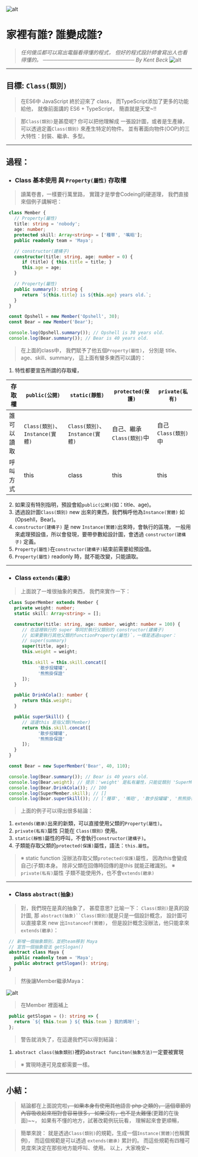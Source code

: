![alt](https://)

# 家裡有誰? 誰變成誰?
> *任何傻瓜都可以寫出電腦看得懂的程式，*
> *但好的程式設計師會寫出人也看得懂的。*
> *───────────────────────── By Kent Beck*
![alt](https://)

---
## 目標: `Class(類別)`
   > 在ES6中 JavaScript 終於迎來了 class，
   > 而TypeScript添加了更多的功能給他，
   > 就像前面講的 ES6 + TypeScript，
   > 簡直就是天堂~!!

   > 那`Class(類別)`是甚麼呢?
   > 你可以把他理解成 一張設計圖，或者是生產線，
   > 可以透過定義`Class(類別)` 來產生特定的物件。
   > 並有著面向物件(OOP)的三大特性：封裝、繼承、多型。

---
## 過程：
   - ### Class 基本使用 與 `Property(屬性)` 存取權
   > 讀萬卷書，一樣要行萬里路，
   > 實踐才是學會Codeing的硬道理，
   > 我們直接來個例子講解吧：
   ```typescript
    class Member {
      // Property(屬性)
      title: string = 'nobody';
      age: number;
      protected skill: Array<string> = ['種草', '嘴砲'];
      public readonly team = 'Maya';

      // constructor(建構子)
      constructor(title: string, age: number = 0) {
         if (title) { this.title = title; }
         this.age = age;
      }

      // Property(屬性)
      public summary(): string {
         return `${this.title} is ${this.age} years old.`;
      }
    }

    const Opshell = new Member('Opshell', 30);
    const Bear = new Member('Bear');

    console.log(Opshell.summary()); // Opshell is 30 years old.
    console.log(Bear.summary()); // Bear is 40 years old.
   ```
   > 在上面的class中，
   > 我們賦予了他五個`Property(屬性)`，
   > 分別是 title、age、skill、summary，
   > 這上面有蠻多東西可以講的：
   1. 特性都要宣告所謂的存取權，

   存取權|`public(公開)`|`static(靜態)`|`protected(保護)`|`private(私有)`
   -------------|-------------|-------------|-------------|-------------
   誰可以讀取| `Class(類別)`、 `Instance(實體)` | `Class(類別)`、 `Instance(實體)`| 自己、繼承`Class(類別)`中 | 自己`Class(類別)`中
   呼叫方式| this | class | this | this

   2. 如果沒有特別指明，預設會給`public(公開)`(如：title、age)。
   3. 透過設計圖`Class(類別)` new 出來的東西，我們稱呼他為`Instance(實體)`
      如(Opsehll，Bear)。
   4. `constructor(建構子)` 是 new `Instance(實體)`出來時，會執行的區塊，
      一般用來處理預設值，所以會發現，要帶參數給設計圖，會透過 `constructor(建構子)` 定義。
   5. `Property(屬性)`在`constructor(建構子)`結束前需要給預設值。
   6. `Property(屬性)` readonly 時，就不能改變，只能讀取。

---
   - ### Class `extends(繼承)`
   > 上面說了一堆很抽象的東西，
   > 我們來實作一下：
   ```typescript
    class SuperMember extends Member {
      private weight: number;
      static skill: Array<string> = [];

      constructor(title: string, age: number, weight: number = 100) {
         // 在這裡執行的 super 等同於執行父類別的 constructor(建構子)
         // 如果要執行其他父類的functionProperty(屬性)`，一樣是透過super：
         // super(summary)
         super(title, age);
         this.weight = weight;

         this.skill = this.skill.concat([
               '散步投罐罐',
               '熊熊掛保證'
         ]);
      }

      public DrinkCola(): number {
         return this.weight;
      }

      public superSkill() {
         // 這邊this 是指父類(Member)
         return this.skill.concat([
               '散步投罐罐',
               '熊熊掛保證'
         ]);
      }
    }

    const Bear = new SuperMember('Bear', 40, 110);

    console.log(Bear.summary()); // Bear is 40 years old.
    console.log(Bear.weight); // 提示：'weight' 是私有屬性，只能從類別 'SuperMember' 中存取
    console.log(Bear.DrinkCola()); // 100
    console.log(SuperMember.skill); // []
    console.log(Bear.superSkill()); // ['種草', '嘴砲', '散步投罐罐', '熊熊掛保證', '散步投罐罐', '熊熊掛保證']
   ```
   > 上面的例子可以得出很多結論：
   1. `extends(繼承)`出來的新類，可以直接使用父類的`Property(屬性)`。
   2. `private(私有)`屬性 只能在 `Class(類別)` 使用。
   3. `static(靜態)`屬性的呼叫，不會執行`constructor(建構子)`。
   4. 子類能存取父類的`protected(保護)`屬性，語法：`this.屬性`。

   > ※ static function 沒辦法存取父類`protected(保護)`屬性，
   >    因為this會變成自己(子類)本身。
   >    除非父類在回傳時回傳的是this 就能正確識別。
   > ※ `private(私有)`屬性 子類不能使用外，也不會`extends(繼承)`

---
   - ### Class `abstract(抽象)`
   > 對，我們現在是真的抽象了，
   > 甚麼意思? 比喻一下：
   > `Class(類別)`是真的設計圖,
   > 那 `abstract(抽象)``Class(類別)`就是只是一個設計概念，
   > 設計圖可以直接拿來 new 出`Instanceof(實體)`，
   > 但是設計概念沒辦法，他只能拿來`extends(繼承)`：
   ```typescript
    // 新增一個抽象類別，並把team移到 Maya
    // 宣告一個抽象發法 getSlogan()
    abstract class Maya {
      public readonly team = 'Maya';
      public abstract getSlogan(): string;
    }
   ```
   > 然後讓Member繼承Maya：

   ![alt](https://)
   > 在Member 裡面補上
   ```typescript
    public getSlogan = (): string => {
      return `${ this.team } ${ this.team } 我的媽呀!`;
    };
   ```
   > 警告就消失了，在這邊我們可以得到結論：
   1. `abstract class(抽象類別)`裡的`abstract funciton(抽象方法)`一定要被實現
   > ※ 實現時連可見度都需要一樣。

---
## 小結：
   > 結論都在上面說完啦~~，
   > 如果本身有使用其他語言 php 之類的，
   > 這個章節的內容吸收起來相對會容易很多，
   > 如果沒有，也不是太難懂~~(更難的在後面)~~，
   > 如果有不懂的地方，試著改範例玩玩看，
   > 理解起來會更順暢，

   > 簡單來說：
   > 就是透過`Class(類別)`的規範，生成一個`Instance(實體)`(也稱實例)，
   > 而這個規範是可以透過 `extends(繼承)` 累計的。
   > 而這些規範有四種可見度來決定在那些地方能呼叫、使用。
   > 以上，大家晚安~
